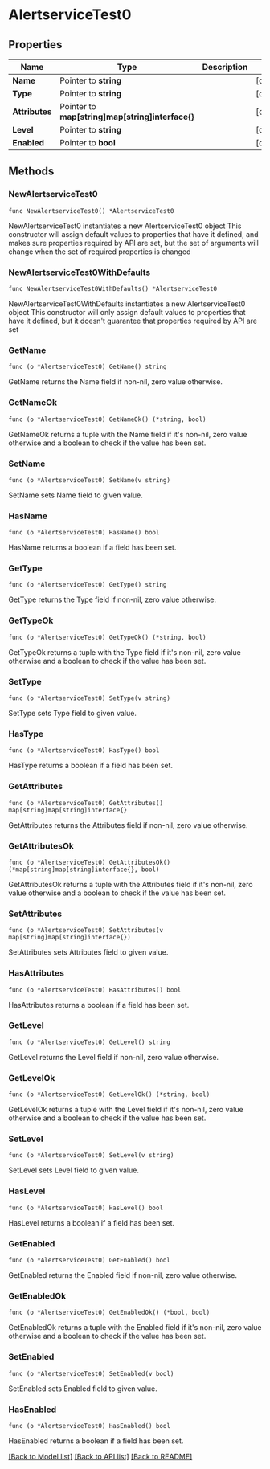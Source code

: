 # AlertserviceTest0

## Properties

Name | Type | Description | Notes
------------ | ------------- | ------------- | -------------
**Name** | Pointer to **string** |  | [optional] 
**Type** | Pointer to **string** |  | [optional] 
**Attributes** | Pointer to **map[string]map[string]interface{}** |  | [optional] 
**Level** | Pointer to **string** |  | [optional] 
**Enabled** | Pointer to **bool** |  | [optional] 

## Methods

### NewAlertserviceTest0

`func NewAlertserviceTest0() *AlertserviceTest0`

NewAlertserviceTest0 instantiates a new AlertserviceTest0 object
This constructor will assign default values to properties that have it defined,
and makes sure properties required by API are set, but the set of arguments
will change when the set of required properties is changed

### NewAlertserviceTest0WithDefaults

`func NewAlertserviceTest0WithDefaults() *AlertserviceTest0`

NewAlertserviceTest0WithDefaults instantiates a new AlertserviceTest0 object
This constructor will only assign default values to properties that have it defined,
but it doesn't guarantee that properties required by API are set

### GetName

`func (o *AlertserviceTest0) GetName() string`

GetName returns the Name field if non-nil, zero value otherwise.

### GetNameOk

`func (o *AlertserviceTest0) GetNameOk() (*string, bool)`

GetNameOk returns a tuple with the Name field if it's non-nil, zero value otherwise
and a boolean to check if the value has been set.

### SetName

`func (o *AlertserviceTest0) SetName(v string)`

SetName sets Name field to given value.

### HasName

`func (o *AlertserviceTest0) HasName() bool`

HasName returns a boolean if a field has been set.

### GetType

`func (o *AlertserviceTest0) GetType() string`

GetType returns the Type field if non-nil, zero value otherwise.

### GetTypeOk

`func (o *AlertserviceTest0) GetTypeOk() (*string, bool)`

GetTypeOk returns a tuple with the Type field if it's non-nil, zero value otherwise
and a boolean to check if the value has been set.

### SetType

`func (o *AlertserviceTest0) SetType(v string)`

SetType sets Type field to given value.

### HasType

`func (o *AlertserviceTest0) HasType() bool`

HasType returns a boolean if a field has been set.

### GetAttributes

`func (o *AlertserviceTest0) GetAttributes() map[string]map[string]interface{}`

GetAttributes returns the Attributes field if non-nil, zero value otherwise.

### GetAttributesOk

`func (o *AlertserviceTest0) GetAttributesOk() (*map[string]map[string]interface{}, bool)`

GetAttributesOk returns a tuple with the Attributes field if it's non-nil, zero value otherwise
and a boolean to check if the value has been set.

### SetAttributes

`func (o *AlertserviceTest0) SetAttributes(v map[string]map[string]interface{})`

SetAttributes sets Attributes field to given value.

### HasAttributes

`func (o *AlertserviceTest0) HasAttributes() bool`

HasAttributes returns a boolean if a field has been set.

### GetLevel

`func (o *AlertserviceTest0) GetLevel() string`

GetLevel returns the Level field if non-nil, zero value otherwise.

### GetLevelOk

`func (o *AlertserviceTest0) GetLevelOk() (*string, bool)`

GetLevelOk returns a tuple with the Level field if it's non-nil, zero value otherwise
and a boolean to check if the value has been set.

### SetLevel

`func (o *AlertserviceTest0) SetLevel(v string)`

SetLevel sets Level field to given value.

### HasLevel

`func (o *AlertserviceTest0) HasLevel() bool`

HasLevel returns a boolean if a field has been set.

### GetEnabled

`func (o *AlertserviceTest0) GetEnabled() bool`

GetEnabled returns the Enabled field if non-nil, zero value otherwise.

### GetEnabledOk

`func (o *AlertserviceTest0) GetEnabledOk() (*bool, bool)`

GetEnabledOk returns a tuple with the Enabled field if it's non-nil, zero value otherwise
and a boolean to check if the value has been set.

### SetEnabled

`func (o *AlertserviceTest0) SetEnabled(v bool)`

SetEnabled sets Enabled field to given value.

### HasEnabled

`func (o *AlertserviceTest0) HasEnabled() bool`

HasEnabled returns a boolean if a field has been set.


[[Back to Model list]](../README.md#documentation-for-models) [[Back to API list]](../README.md#documentation-for-api-endpoints) [[Back to README]](../README.md)



